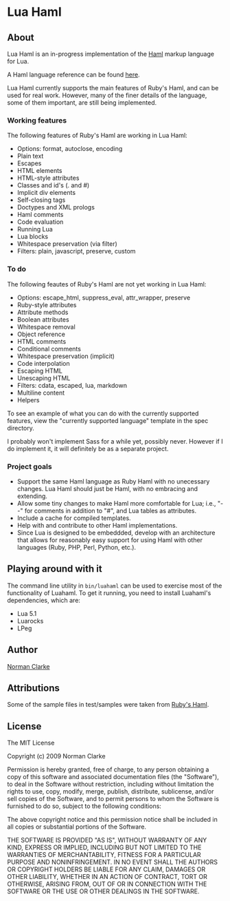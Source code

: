 # Lua Haml #

## About ##

Lua Haml is an in-progress implementation of the [Haml](http://haml-lang.com) markup language for Lua.

A Haml language reference can be found [here](http://haml-lang.com/docs/yardoc/HAML_REFERENCE.md.html).

Lua Haml currently supports the main features of Ruby's Haml, and can be used for real work. However, many of the finer details of the language, some of them important, are still being implemented.

### Working features ###

The following features of Ruby's Haml are working in Lua Haml:

* Options: format, autoclose, encoding
* Plain text
* Escapes
* HTML elements
* HTML-style attributes
* Classes and id's (. and #)
* Implicit div elements
* Self-closing tags
* Doctypes and XML prologs
* Haml comments
* Code evaluation
* Running Lua
* Lua blocks
* Whitespace preservation (via filter)
* Filters: plain, javascript, preserve, custom

### To do ###

The following feautes of Ruby's Haml are not yet working in Lua Haml:

* Options: escape\_html, suppress\_eval, attr\_wrapper, preserve
* Ruby-style attributes
* Attribute methods
* Boolean attributes
* Whitespace removal
* Object reference
* HTML comments
* Conditional comments
* Whitespace preservation (implicit)
* Code interpolation
* Escaping HTML
* Unescaping HTML
* Filters: cdata, escaped, lua, markdown
* Multiline content
* Helpers

To see an example of what you can do with the currently supported features, view the "currently supported language" template in the spec directory.

I probably won't implement Sass for a while yet, possibly never. However if I do implement it, it will definitely be as a separate project.

### Project goals ###

* Support the same Haml language as Ruby Haml with no unecessary changes. Lua Haml should just be Haml, with no embracing and extending.
* Allow some tiny changes to make Haml more comfortable for Lua; i.e., "--" for comments in addition to "#", and Lua tables as attributes.
* Include a cache for compiled templates.
* Help with and contribute to other Haml implementations.
* Since Lua is designed to be embeddded, develop with an architecture that allows for reasonably easy support for using Haml with other languages (Ruby, PHP, Perl, Python, etc.).

## Playing around with it ##

The command line utility in `bin/luahaml` can be used to exercise most of the functionality of Luahaml. To get it running, you need to install Luahaml's dependencies, which are:

* Lua 5.1
* Luarocks
* LPeg

## Author ##

[Norman Clarke](mailto://norman@njclarke.com)

## Attributions ##

Some of the sample files in test/samples were taken from [Ruby's Haml](http://github.com/nex3/haml/).

## License ##

The MIT License

Copyright (c) 2009 Norman Clarke

Permission is hereby granted, free of charge, to any person obtaining a copy of this software and associated documentation files (the "Software"), to deal in the Software without restriction, including without limitation the rights to use, copy, modify, merge, publish, distribute, sublicense, and/or sell copies of the Software, and to permit persons to whom the Software is furnished to do so, subject to the following conditions:

The above copyright notice and this permission notice shall be included in all copies or substantial portions of the Software.

THE SOFTWARE IS PROVIDED "AS IS", WITHOUT WARRANTY OF ANY KIND, EXPRESS OR IMPLIED, INCLUDING BUT NOT LIMITED TO THE WARRANTIES OF MERCHANTABILITY, FITNESS FOR A PARTICULAR PURPOSE AND NONINFRINGEMENT. IN NO EVENT SHALL THE AUTHORS OR COPYRIGHT HOLDERS BE LIABLE FOR ANY CLAIM, DAMAGES OR OTHER LIABILITY, WHETHER IN AN ACTION OF CONTRACT, TORT OR OTHERWISE, ARISING FROM, OUT OF OR IN CONNECTION WITH THE SOFTWARE OR THE USE OR OTHER DEALINGS IN THE SOFTWARE.
